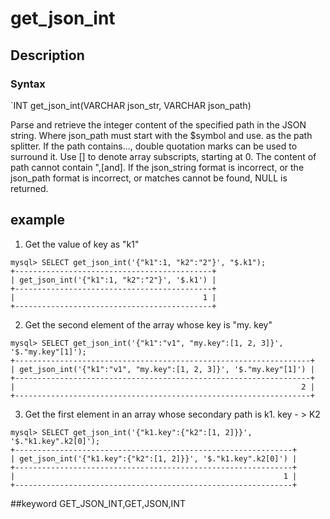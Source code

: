 <!-- 
Licensed to the Apache Software Foundation (ASF) under one
or more contributor license agreements.  See the NOTICE file
distributed with this work for additional information
regarding copyright ownership.  The ASF licenses this file
to you under the Apache License, Version 2.0 (the
"License"); you may not use this file except in compliance
with the License.  You may obtain a copy of the License at

  http://www.apache.org/licenses/LICENSE-2.0

Unless required by applicable law or agreed to in writing,
software distributed under the License is distributed on an
"AS IS" BASIS, WITHOUT WARRANTIES OR CONDITIONS OF ANY
KIND, either express or implied.  See the License for the
specific language governing permissions and limitations
under the License.
-->

# get_json_int
## Description
### Syntax

`INT get_json_int(VARCHAR json_str, VARCHAR json_path)


Parse and retrieve the integer content of the specified path in the JSON string.
Where json_path must start with the $symbol and use. as the path splitter. If the path contains..., double quotation marks can be used to surround it.
Use [] to denote array subscripts, starting at 0.
The content of path cannot contain ",[and].
If the json_string format is incorrect, or the json_path format is incorrect, or matches cannot be found, NULL is returned.

## example

1. Get the value of key as "k1"

```
mysql> SELECT get_json_int('{"k1":1, "k2":"2"}', "$.k1");
+--------------------------------------------+
| get_json_int('{"k1":1, "k2":"2"}', '$.k1') |
+--------------------------------------------+
|                                          1 |
+--------------------------------------------+
```

2. Get the second element of the array whose key is "my. key"

```
mysql> SELECT get_json_int('{"k1":"v1", "my.key":[1, 2, 3]}', '$."my.key"[1]');
+------------------------------------------------------------------+
| get_json_int('{"k1":"v1", "my.key":[1, 2, 3]}', '$."my.key"[1]') |
+------------------------------------------------------------------+
|                                                                2 |
+------------------------------------------------------------------+
```

3. Get the first element in an array whose secondary path is k1. key - > K2
```
mysql> SELECT get_json_int('{"k1.key":{"k2":[1, 2]}}', '$."k1.key".k2[0]');
+--------------------------------------------------------------+
| get_json_int('{"k1.key":{"k2":[1, 2]}}', '$."k1.key".k2[0]') |
+--------------------------------------------------------------+
|                                                            1 |
+--------------------------------------------------------------+
```
##keyword
GET_JSON_INT,GET,JSON,INT
